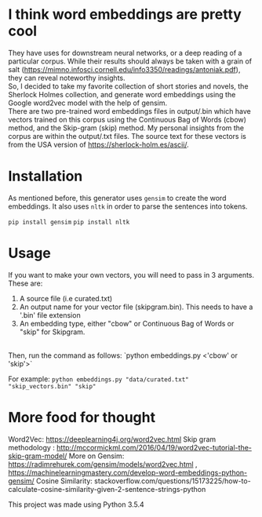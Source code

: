 # I think word embeddings are pretty cool

They have uses for downstream neural networks, or a deep reading of a particular corpus. While their results should always be taken with a grain of salt (https://mimno.infosci.cornell.edu/info3350/readings/antoniak.pdf), they can reveal noteworthy insights.
<br>
So, I decided to take my favorite collection of short stories and novels, the Sherlock Holmes collection, and generate word embeddings using the Google word2vec model with the help of gensim. 
<br>
There are two pre-trained word embeddings files in output/.bin which have vectors trained on this corpus using the Continuous Bag of Words (cbow) method, and the Skip-gram (skip) method. My personal insights from the corpus are within the output/.txt files. The source text for these vectors is from the USA version of https://sherlock-holm.es/ascii/. 

# Installation

As mentioned before, this generator uses `gensim` to create the word embeddings. It also uses `nltk` in order to parse the sentences into tokens.

`pip install gensim`
`pip install nltk`

# Usage

If you want to make your own vectors, you will need to pass in 3 arguments. These are:
<br>
1. A source file (i.e curated.txt)
2. An output name for your vector file (skipgram.bin). This needs to have a '.bin' file extension
3. An embedding type, either "cbow" or Continuous Bag of Words or "skip" for Skipgram.
<br>    
Then, run the command as follows:
`python embeddings.py <source_file> <output_name.bin> <'cbow' or 'skip'>`

For example:
`python embeddings.py "data/curated.txt" "skip_vectors.bin" "skip"`

# More food for thought

Word2Vec: https://deeplearning4j.org/word2vec.html
Skip gram methodology : http://mccormickml.com/2016/04/19/word2vec-tutorial-the-skip-gram-model/
More on Gensim: https://radimrehurek.com/gensim/models/word2vec.html , https://machinelearningmastery.com/develop-word-embeddings-python-gensim/ 
Cosine Similarity: stackoverflow.com/questions/15173225/how-to-calculate-cosine-similarity-given-2-sentence-strings-python 


This project was made using Python 3.5.4